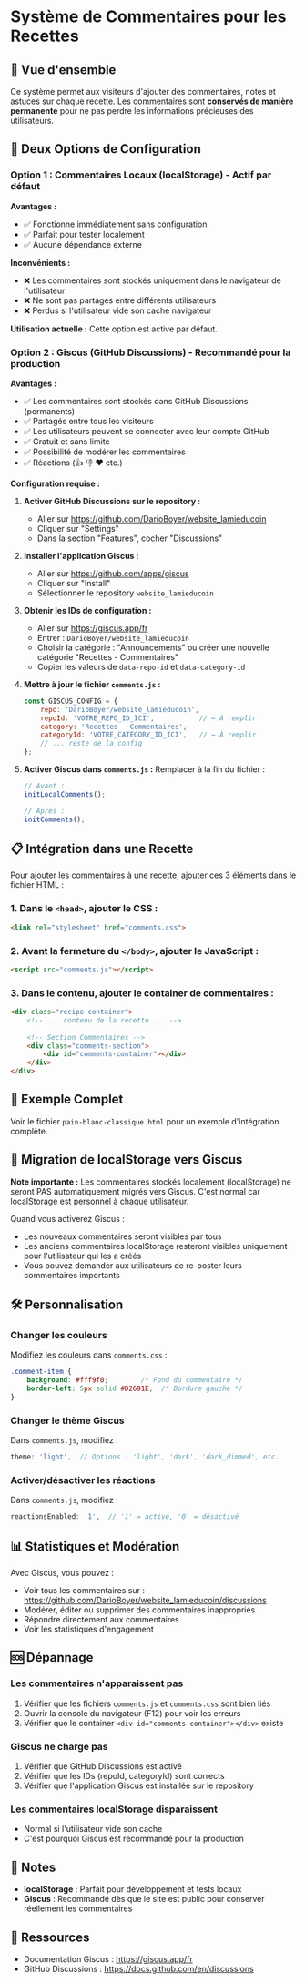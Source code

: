 # Système de Commentaires pour les Recettes

## 📝 Vue d'ensemble

Ce système permet aux visiteurs d'ajouter des commentaires, notes et astuces sur chaque recette. Les commentaires sont **conservés de manière permanente** pour ne pas perdre les informations précieuses des utilisateurs.

## 🔧 Deux Options de Configuration

### Option 1 : Commentaires Locaux (localStorage) - **Actif par défaut**

**Avantages :**
- ✅ Fonctionne immédiatement sans configuration
- ✅ Parfait pour tester localement
- ✅ Aucune dépendance externe

**Inconvénients :**
- ❌ Les commentaires sont stockés uniquement dans le navigateur de l'utilisateur
- ❌ Ne sont pas partagés entre différents utilisateurs
- ❌ Perdus si l'utilisateur vide son cache navigateur

**Utilisation actuelle :** Cette option est active par défaut.

### Option 2 : Giscus (GitHub Discussions) - **Recommandé pour la production**

**Avantages :**
- ✅ Les commentaires sont stockés dans GitHub Discussions (permanents)
- ✅ Partagés entre tous les visiteurs
- ✅ Les utilisateurs peuvent se connecter avec leur compte GitHub
- ✅ Gratuit et sans limite
- ✅ Possibilité de modérer les commentaires
- ✅ Réactions (👍 👎 ❤️ etc.)

**Configuration requise :**

1. **Activer GitHub Discussions sur le repository :**
   - Aller sur https://github.com/DarioBoyer/website_lamieducoin
   - Cliquer sur "Settings"
   - Dans la section "Features", cocher "Discussions"

2. **Installer l'application Giscus :**
   - Aller sur https://github.com/apps/giscus
   - Cliquer sur "Install"
   - Sélectionner le repository `website_lamieducoin`

3. **Obtenir les IDs de configuration :**
   - Aller sur https://giscus.app/fr
   - Entrer : `DarioBoyer/website_lamieducoin`
   - Choisir la catégorie : "Announcements" ou créer une nouvelle catégorie "Recettes - Commentaires"
   - Copier les valeurs de `data-repo-id` et `data-category-id`

4. **Mettre à jour le fichier `comments.js` :**
   ```javascript
   const GISCUS_CONFIG = {
       repo: 'DarioBoyer/website_lamieducoin',
       repoId: 'VOTRE_REPO_ID_ICI',           // ← À remplir
       category: 'Recettes - Commentaires',
       categoryId: 'VOTRE_CATEGORY_ID_ICI',   // ← À remplir
       // ... reste de la config
   };
   ```

5. **Activer Giscus dans `comments.js` :**
   Remplacer à la fin du fichier :
   ```javascript
   // Avant :
   initLocalComments();
   
   // Après :
   initComments();
   ```

## 📋 Intégration dans une Recette

Pour ajouter les commentaires à une recette, ajouter ces 3 éléments dans le fichier HTML :

### 1. Dans le `<head>`, ajouter le CSS :
```html
<link rel="stylesheet" href="comments.css">
```

### 2. Avant la fermeture du `</body>`, ajouter le JavaScript :
```html
<script src="comments.js"></script>
```

### 3. Dans le contenu, ajouter le container de commentaires :
```html
<div class="recipe-container">
    <!-- ... contenu de la recette ... -->
    
    <!-- Section Commentaires -->
    <div class="comments-section">
        <div id="comments-container"></div>
    </div>
</div>
```

## 🎨 Exemple Complet

Voir le fichier `pain-blanc-classique.html` pour un exemple d'intégration complète.

## 🔄 Migration de localStorage vers Giscus

**Note importante :** Les commentaires stockés localement (localStorage) ne seront PAS automatiquement migrés vers Giscus. C'est normal car localStorage est personnel à chaque utilisateur.

Quand vous activerez Giscus :
- Les nouveaux commentaires seront visibles par tous
- Les anciens commentaires localStorage resteront visibles uniquement pour l'utilisateur qui les a créés
- Vous pouvez demander aux utilisateurs de re-poster leurs commentaires importants

## 🛠️ Personnalisation

### Changer les couleurs
Modifiez les couleurs dans `comments.css` :
```css
.comment-item {
    background: #fff9f0;        /* Fond du commentaire */
    border-left: 5px solid #D2691E;  /* Bordure gauche */
}
```

### Changer le thème Giscus
Dans `comments.js`, modifiez :
```javascript
theme: 'light',  // Options : 'light', 'dark', 'dark_dimmed', etc.
```

### Activer/désactiver les réactions
Dans `comments.js`, modifiez :
```javascript
reactionsEnabled: '1',  // '1' = activé, '0' = désactivé
```

## 📊 Statistiques et Modération

Avec Giscus, vous pouvez :
- Voir tous les commentaires sur : https://github.com/DarioBoyer/website_lamieducoin/discussions
- Modérer, éditer ou supprimer des commentaires inappropriés
- Répondre directement aux commentaires
- Voir les statistiques d'engagement

## 🆘 Dépannage

### Les commentaires n'apparaissent pas
1. Vérifier que les fichiers `comments.js` et `comments.css` sont bien liés
2. Ouvrir la console du navigateur (F12) pour voir les erreurs
3. Vérifier que le container `<div id="comments-container"></div>` existe

### Giscus ne charge pas
1. Vérifier que GitHub Discussions est activé
2. Vérifier que les IDs (repoId, categoryId) sont corrects
3. Vérifier que l'application Giscus est installée sur le repository

### Les commentaires localStorage disparaissent
- Normal si l'utilisateur vide son cache
- C'est pourquoi Giscus est recommandé pour la production

## 📝 Notes

- **localStorage** : Parfait pour développement et tests locaux
- **Giscus** : Recommandé dès que le site est public pour conserver réellement les commentaires

## 🔗 Ressources

- Documentation Giscus : https://giscus.app/fr
- GitHub Discussions : https://docs.github.com/en/discussions
